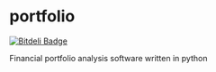 portfolio
=========
[![Bitdeli Badge](https://d2weczhvl823v0.cloudfront.net/gouthambs/portfolio/trend.png)](https://bitdeli.com/free "Bitdeli Badge")

Financial portfolio analysis software written in python
